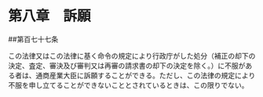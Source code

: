 # 第八章　訴願

##第百七十七条

この法律又はこの法律に基く命令の規定により行政庁がした処分（補正の却下の決定、査定、審決及び審判又は再審の請求書の却下の決定を除く。）に不服がある者は、通商産業大臣に訴願することができる。ただし、この法律の規定により不服を申し立てることができないこととされているときは、この限りでない。